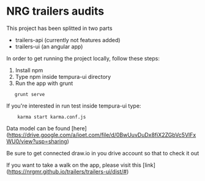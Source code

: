 # NRG trailers audits

This project has been splitted in two parts

- trailers-api (currently not features added)
- trailers-ui (an angular app)

In order to get running the project locally, follow these steps:

1. Install npm
2. Type npm inside tempura-ui directory
3. Run the app with grunt

```
   grunt serve
```

If you're interested in run test inside tempura-ui type:

```
    karma start karma.conf.js
```

Data model can be found [here] (https://drive.google.com/a/ioet.com/file/d/0BwUuvDuDx8fiX2ZGbVc5VlFxWU0/view?usp=sharing)

Be sure to get connected draw.io in you drive account so that to check it out

If you want to take a walk on the app, please visit this [link] (https://nrgmr.github.io/trailers/trailers-ui/dist/#)
